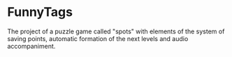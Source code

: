# FunnyTags
 The project of a puzzle game called "spots" with elements of the system of saving points, automatic formation of the next levels and audio accompaniment.
